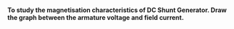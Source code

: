 #### To study the magnetisation characteristics of DC Shunt Generator. Draw the graph between the armature voltage and field current.